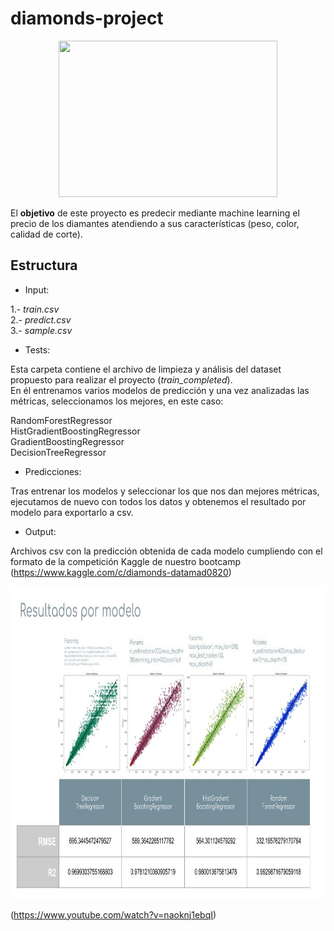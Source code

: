 # diamonds-project

<p align="center">
<img src="https://lh3.googleusercontent.com/proxy/xpkAtpNsiuBi8zOUBCjl4gdn8GoDBEYfNeMp2z6tKXlKsmUWavVVBKaXXV7r49rx-Xpx4MC0ybnlYQF-DTBPZlZEaYjGDQ" width="350" height="250">

El **objetivo** de este proyecto es predecir mediante machine learning el precio de los diamantes atendiendo a sus características (peso, color, calidad de corte).

## Estructura

- Input:

1.- *train.csv*\
2.- *predict.csv*\
3.- *sample.csv*

- Tests:

Esta carpeta contiene el archivo de limpieza y análisis del dataset propuesto para realizar el proyecto (*train_completed*).\
En él entrenamos varios modelos de predicción y una vez analizadas las métricas, seleccionamos los mejores, en este caso:

RandomForestRegressor\
HistGradientBoostingRegressor\
GradientBoostingRegressor\
DecisionTreeRegressor

- Predicciones:

Tras entrenar los modelos y seleccionar los que nos dan mejores métricas, ejecutamos de nuevo con todos los datos y obtenemos el resultado por modelo para exportarlo a csv.

- Output:

Archivos csv con la predicción obtenida de cada modelo cumpliendo con el formato de la competición Kaggle de nuestro bootcamp (<https://www.kaggle.com/c/diamonds-datamad0820>)

<p align="center">
<img src="./ResumenDiamonsProject.jpg" width="700" height="500">

(<https://www.youtube.com/watch?v=naoknj1ebqI>)










